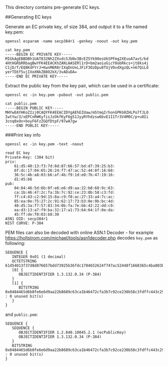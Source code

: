 This directory contains pre-generate EC keys.

##Generating EC keys

Generate an EC private key, of size 384, and output it to a file named key.pem:
```
openssl ecparam -name secp384r1 -genkey -noout -out key.pem
```

```
cat key.pem
-----BEGIN EC PRIVATE KEY-----
MIGkAgEBBDBh1UAT832Nh2ZXvdc5JbNv3BcEZSYk90esUkSPFmg2XEuoA7avS/kd
4HtHGRbRRbagBwYFK4EEACKhZANiAASERl1rD+bm2aoiuGicY8obRkcs+jt8ks4j
C1jD/f/EQ8KdFYrJ+KwnM6R8rIXqDnUnLJFiF3OzDpu8TUjVOvdXgzQL+n67QiLd
yerTE6f5ujIXoXNkZB8O2kX/3vADuDA=
-----END EC PRIVATE KEY-----
```

Extract the public key from the key pair, which can be used in a certificate:
```
openssl ec -in key.pem -pubout -out public.pem
```

```
cat public.pem
-----BEGIN PUBLIC KEY-----
MHYwEAYHKoZIzj0CAQYFK4EEACIDYgAEhEZdaw/m5tmqIrhonGPKG0ZHLPo7fJLO
IwtYw/3/xEPCnRWKyfisJzOkfKyF6g51JyyRYhdzsw6bvE1I1Tr3V4M0C/p+u0Ii
3cnq0xOn+boyF6FzZGQfDtpF/97wA7gw
-----END PUBLIC KEY-----
```


###Print key info
```
openssl ec -in key.pem -text -noout
```
```
read EC key
Private-Key: (384 bit)
priv:
    61:d5:40:13:f3:7d:8d:87:66:57:bd:d7:39:25:b3:
    6f:dc:17:04:65:26:24:f7:47:ac:52:44:8f:16:68:
    36:5c:4b:a8:03:b6:af:4b:f9:1d:e0:7b:47:19:16:
    d1:45:b6
pub:
    04:84:46:5d:6b:0f:e6:e6:d9:aa:22:b8:68:9c:63:
    ca:1b:46:47:2c:fa:3b:7c:92:ce:23:0b:58:c3:fd:
    ff:c4:43:c2:9d:15:8a:c9:f8:ac:27:33:a4:7c:ac:
    85:ea:0e:75:27:2c:91:62:17:73:b3:0e:9b:bc:4d:
    48:d5:3a:f7:57:83:34:0b:fa:7e:bb:42:22:dd:c9:
    ea:d3:13:a7:f9:ba:32:17:a1:73:64:64:1f:0e:da:
    45:ff:de:f0:03:b8:30
ASN1 OID: secp384r1
NIST CURVE: P-384
```


PEM files can also be decoded with online ASN.1 Decoder - for example https://holtstrom.com/michael/tools/asn1decoder.php
decodes `key.pem` as following:
```
SEQUENCE {
   INTEGER 0x01 (1 decimal)
   OCTETSTRING 61d54013f37d8d876657bdd73925b36fdc1704652624f747ac52448f1668365c4ba803b6af4bf91de07b471916d145b6
   [0] {
      OBJECTIDENTIFIER 1.3.132.0.34 (P-384)
   }
   [1] {
      BITSTRING 0x0484465d6b0fe6e6d9aa22b8689c63ca1b46472cfa3b7c92ce230b58c3fdffc443c29d158ac9f8ac2733a47cac85ea0e75272c91621773b30e9bbc4d48d53af75783340bfa7ebb4222ddc9ead313a7f9ba3217a17364641f0eda45ffdef003b830 : 0 unused bit(s)
   }
}
```
and `public.pem`:
```
SEQUENCE {
   SEQUENCE {
      OBJECTIDENTIFIER 1.2.840.10045.2.1 (ecPublicKey)
      OBJECTIDENTIFIER 1.3.132.0.34 (P-384)
   }
   BITSTRING 0x0484465d6b0fe6e6d9aa22b8689c63ca1b46472cfa3b7c92ce230b58c3fdffc443c29d158ac9f8ac2733a47cac85ea0e75272c91621773b30e9bbc4d48d53af75783340bfa7ebb4222ddc9ead313a7f9ba3217a17364641f0eda45ffdef003b830 : 0 unused bit(s)
}
```

